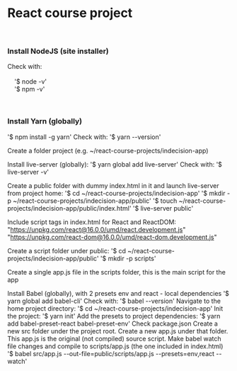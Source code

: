 <h1>React course project</h1>
<br>
<h3>Install NodeJS (site installer)</h3>
<p>
  Check with:<br><br> 
  &nbsp;&nbsp;&nbsp;&nbsp;'$ node -v'<br> 
  &nbsp;&nbsp;&nbsp;&nbsp;'$ npm -v'<br>
</p>  
<br>
<h3>Install Yarn (globally)</h3>

'$ npm install -g yarn'
Check with:
'$ yarn --version'

Create a folder project (e.g. ~/react-course-projects/indecision-app)

Install live-server (globally):
'$ yarn global add live-server'
Check with:
'$ live-server -v'

Create a public folder with dummy index.html in it and launch live-server from project home:
'$ cd ~/react-course-projects/indecision-app'
'$ mkdir -p ~/react-course-projects/indecision-app/public'
'$ touch ~/react-course-projects/indecision-app/public/index.html'
'$ live-server public'

Include script tags in index.html for React and ReactDOM:
"https://unpkg.com/react@16.0.0/umd/react.development.js"
"https://unpkg.com/react-dom@16.0.0/umd/react-dom.development.js" 

Create a script folder under public:
'$ cd ~/react-course-projects/indecision-app/public'
'$ mkdir -p scripts'

Create a single app.js file in the scripts folder, this is the main script for the app

Install Babel (globally), with 2 presets env and react - local dependencies
'$ yarn global add babel-cli'
Check with:
'$ babel --version'
Navigate to the home project directory:
'$ cd ~/react-course-projects/indecision-app'
Init the project:
'$ yarn init'
Add the presets to project dependencies:
'$ yarn add babel-preset-react babel-preset-env'
Check package.json
Create a new src folder under the project root. Create a new app.js under that folder.
This app.js is the original (not compiled) source script.
Make babel watch file changes and compile to scripts/app.js (the one included in index.html)
'$ babel src/app.js --out-file=public/scripts/app.js --presets=env,react --watch' 



